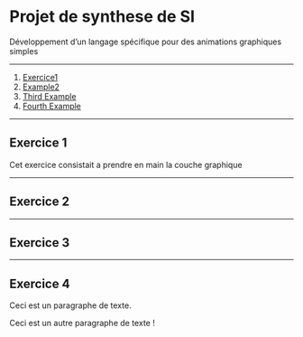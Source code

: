 # Projet de synthese de SI
Développement d’un langage spécifique pour des animations graphiques simples 
*******************
1. [Exercice1](#example)
2. [Example2](#example2)
3. [Third Example](#third-example)
4. [Fourth Example](#fourth-examplehttpwwwfourthexamplecom)
*******************
## Exercice 1
Cet exercice consistait a prendre en main la couche graphique
*******************
## Exercice 2
*******************
## Exercice 3
*******************
## Exercice 4


<p>Ceci est un paragraphe de texte.</p>

<p>Ceci est un autre paragraphe de texte !</p>

